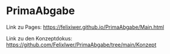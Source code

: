 # PrimaAbgabe
 
Link zu Pages:
https://felixiwer.github.io/PrimaAbgabe/Main.html

Link zu den Konzeptdokus: 
https://github.com/FelixIwer/PrimaAbgabe/tree/main/Konzept